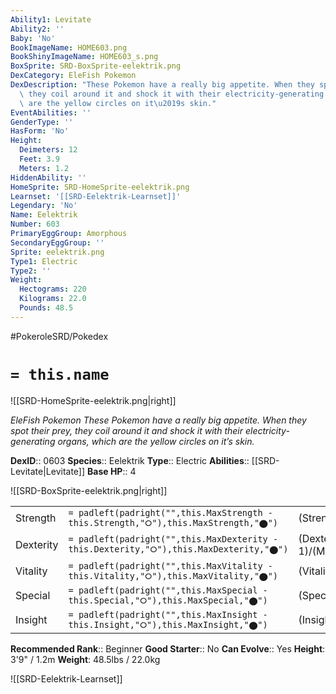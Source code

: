 ```yaml
---
Ability1: Levitate
Ability2: ''
Baby: 'No'
BookImageName: HOME603.png
BookShinyImageName: HOME603_s.png
BoxSprite: SRD-BoxSprite-eelektrik.png
DexCategory: EleFish Pokemon
DexDescription: "These Pokemon have a really big appetite. When they spot their prey,\
  \ they coil around it and shock it with their electricity-generating organs, which\
  \ are the yellow circles on it\u2019s skin."
EventAbilities: ''
GenderType: ''
HasForm: 'No'
Height:
  Deimeters: 12
  Feet: 3.9
  Meters: 1.2
HiddenAbility: ''
HomeSprite: SRD-HomeSprite-eelektrik.png
Learnset: '[[SRD-Eelektrik-Learnset]]'
Legendary: 'No'
Name: Eelektrik
Number: 603
PrimaryEggGroup: Amorphous
SecondaryEggGroup: ''
Sprite: eelektrik.png
Type1: Electric
Type2: ''
Weight:
  Hectograms: 220
  Kilograms: 22.0
  Pounds: 48.5
---
```


#PokeroleSRD/Pokedex

# `= this.name`

![[SRD-HomeSprite-eelektrik.png|right]]

*EleFish Pokemon*
*These Pokemon have a really big appetite. When they spot their prey, they coil around it and shock it with their electricity-generating organs, which are the yellow circles on it’s skin.*

**DexID**:: 0603
**Species**:: Eelektrik
**Type**:: Electric
**Abilities**:: [[SRD-Levitate|Levitate]]
**Base HP**:: 4

![[SRD-BoxSprite-eelektrik.png|right]]

|           |                                                                                        |                                          |
| --------- | -------------------------------------------------------------------------------------- | ---------------------------------------- |
| Strength  | `= padleft(padright("",this.MaxStrength - this.Strength,"⭘"),this.MaxStrength,"⬤")`    | (Strength::2)/(MaxStrength::5)   |
| Dexterity | `= padleft(padright("",this.MaxDexterity - this.Dexterity,"⭘"),this.MaxDexterity,"⬤")` | (Dexterity:: 1)/(MaxDexterity::3) |
| Vitality  | `= padleft(padright("",this.MaxVitality - this.Vitality,"⭘"),this.MaxVitality,"⬤")`    | (Vitality::2)/(MaxVitality::5)   |
| Special   | `= padleft(padright("",this.MaxSpecial - this.Special,"⭘"),this.MaxSpecial,"⬤")`       | (Special::2)/(MaxSpecial::5)     |
| Insight   | `= padleft(padright("",this.MaxInsight - this.Insight,"⭘"),this.MaxInsight,"⬤")`       | (Insight::2)/(MaxInsight::5)     |

**Recommended Rank**:: Beginner
**Good Starter**:: No
**Can Evolve**:: Yes
**Height**: 3'9" / 1.2m
**Weight**: 48.5lbs / 22.0kg

![[SRD-Eelektrik-Learnset]]